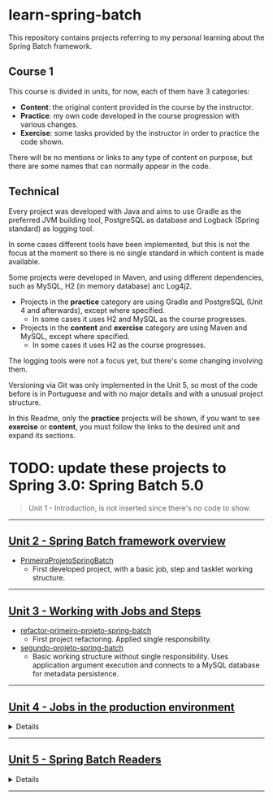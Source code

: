 # learn-spring-batch

This repository contains projects referring to my personal learning about the Spring Batch framework.

## Course 1

This course is divided in units, for now, each of them have 3 categories:
- **Content**: the original content provided in the course by the instructor.
- **Practice**: my own code developed in the course progression with various changes.
- **Exercise**: some tasks provided by the instructor in order to practice the code shown.

There will be no mentions or links to any type of content on purpose, but there are some names that can normally appear in the code.

## Technical

Every project was developed with Java and aims to use Gradle as the preferred JVM building tool, PostgreSQL as database and Logback (Spring standard) as logging tool.

In some cases different tools have been implemented, but this is not the focus at the moment so there is no single standard in which content is made available.

Some projects were developed in Maven, and using different dependencies, such as MySQL, H2 (in memory database) anc Log4j2.

- Projects in the **practice** category are using Gradle and PostgreSQL (Unit 4 and afterwards), except where specified.
    - In some cases it uses H2 and MySQL as the course progresses.
- Projects in the **content** and **exercise** category are using Maven and MySQL, except where specified.
    - In some cases it uses H2 as the course progresses.

The logging tools were not a focus yet, but there's some changing involving them.

Versioning via Git was only implemented in the Unit 5, so most of the code before is in Portuguese and with no major details and with a unusual project structure.

In this Readme, only the **practice** projects will be shown, if you want to see **exercise** or **content**, you must follow the links to the desired unit and expand its sections.

# TODO: update these projects to Spring 3.0: Spring Batch 5.0

> Unit 1 - Introduction, is not inserted since there's no code to show.

---

## [Unit 2 - Spring Batch framework overview](course_01/unit_02)

- [PrimeiroProjetoSpringBatch](course_01/unit_02/practice/primeiro-projeto-spring-batch)
    - First developed project, with a basic job, step and tasklet working structure.

---

## [Unit 3 - Working with Jobs and Steps](course_01/unit_03)

- [refactor-primeiro-projeto-spring-batch](course_01/unit_03/practice/refactor-primeiro-projeto-spring-batch)
    - First project refactoring. Applied single responsibility.
- [segundo-projeto-spring-batch](course_01/unit_03/practice/segundo-projeto-spring-batch)
    - Basic working structure without single responsibility. Uses application argument execution and connects to a MySQL database for metadata persistence.

---

## [Unit 4 - Jobs in the production environment](course_01/unit_04)

<details><summary>Details</summary>

working...

</details>

---

## [Unit 5 - Spring Batch Readers](course_01/unit_05)

<details><summary>Details</summary>

working...

</details>

---




<!-- 

<details><summary>Details</summary>

</details>
- [x](x)
    - x
    - x
- [x](x)
    - x
    - x
- [x](x)
    - x
    - x
- [x](x)
    - x
    - x
- [x](x)
    - x
    - x
- [x](x)
    - x
    - x
-->
